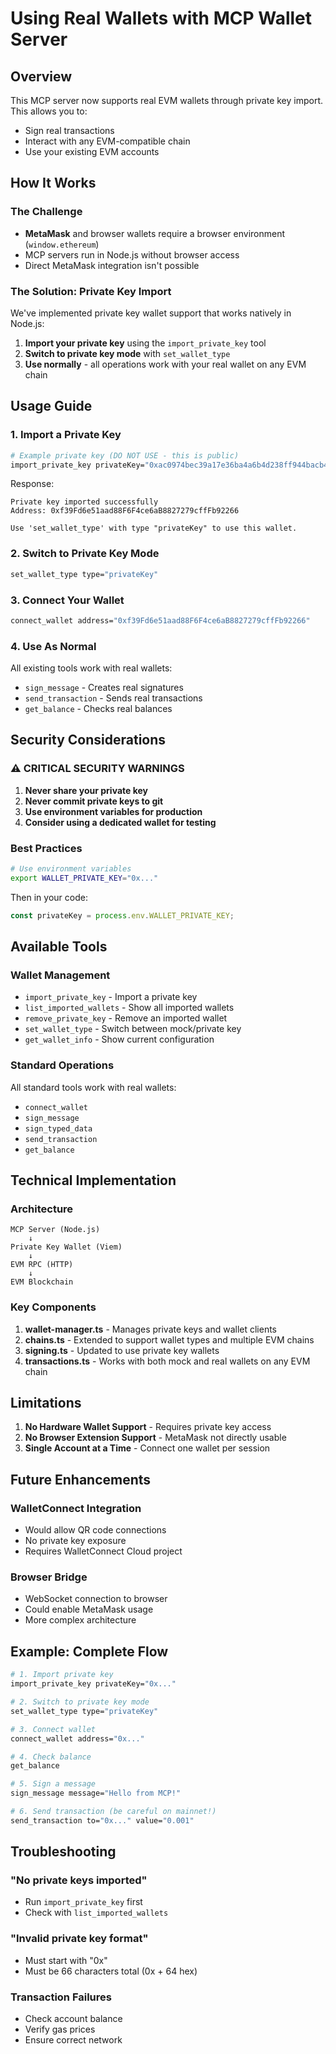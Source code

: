 # Using Real Wallets with MCP Wallet Server

## Overview

This MCP server now supports real EVM wallets through private key import. This allows you to:
- Sign real transactions
- Interact with any EVM-compatible chain
- Use your existing EVM accounts

## How It Works

### The Challenge
- **MetaMask** and browser wallets require a browser environment (`window.ethereum`)
- MCP servers run in Node.js without browser access
- Direct MetaMask integration isn't possible

### The Solution: Private Key Import
We've implemented private key wallet support that works natively in Node.js:

1. **Import your private key** using the `import_private_key` tool
2. **Switch to private key mode** with `set_wallet_type`
3. **Use normally** - all operations work with your real wallet on any EVM chain

## Usage Guide

### 1. Import a Private Key

```bash
# Example private key (DO NOT USE - this is public)
import_private_key privateKey="0xac0974bec39a17e36ba4a6b4d238ff944bacb478cbed5efcae784d7bf4f2ff80"
```

Response:
```
Private key imported successfully
Address: 0xf39Fd6e51aad88F6F4ce6aB8827279cffFb92266

Use 'set_wallet_type' with type "privateKey" to use this wallet.
```

### 2. Switch to Private Key Mode

```bash
set_wallet_type type="privateKey"
```

### 3. Connect Your Wallet

```bash
connect_wallet address="0xf39Fd6e51aad88F6F4ce6aB8827279cffFb92266"
```

### 4. Use As Normal

All existing tools work with real wallets:
- `sign_message` - Creates real signatures
- `send_transaction` - Sends real transactions
- `get_balance` - Checks real balances

## Security Considerations

### ⚠️ CRITICAL SECURITY WARNINGS

1. **Never share your private key**
2. **Never commit private keys to git**
3. **Use environment variables for production**
4. **Consider using a dedicated wallet for testing**

### Best Practices

```bash
# Use environment variables
export WALLET_PRIVATE_KEY="0x..."
```

Then in your code:
```typescript
const privateKey = process.env.WALLET_PRIVATE_KEY;
```

## Available Tools

### Wallet Management
- `import_private_key` - Import a private key
- `list_imported_wallets` - Show all imported wallets
- `remove_private_key` - Remove an imported wallet
- `set_wallet_type` - Switch between mock/private key
- `get_wallet_info` - Show current configuration

### Standard Operations
All standard tools work with real wallets:
- `connect_wallet`
- `sign_message`
- `sign_typed_data`
- `send_transaction`
- `get_balance`

## Technical Implementation

### Architecture
```
MCP Server (Node.js)
    ↓
Private Key Wallet (Viem)
    ↓
EVM RPC (HTTP)
    ↓
EVM Blockchain
```

### Key Components

1. **wallet-manager.ts** - Manages private keys and wallet clients
2. **chains.ts** - Extended to support wallet types and multiple EVM chains
3. **signing.ts** - Updated to use private key wallets
4. **transactions.ts** - Works with both mock and real wallets on any EVM chain

## Limitations

1. **No Hardware Wallet Support** - Requires private key access
2. **No Browser Extension Support** - MetaMask not directly usable
3. **Single Account at a Time** - Connect one wallet per session

## Future Enhancements

### WalletConnect Integration
- Would allow QR code connections
- No private key exposure
- Requires WalletConnect Cloud project

### Browser Bridge
- WebSocket connection to browser
- Could enable MetaMask usage
- More complex architecture

## Example: Complete Flow

```bash
# 1. Import private key
import_private_key privateKey="0x..."

# 2. Switch to private key mode
set_wallet_type type="privateKey"

# 3. Connect wallet
connect_wallet address="0x..."

# 4. Check balance
get_balance

# 5. Sign a message
sign_message message="Hello from MCP!"

# 6. Send transaction (be careful on mainnet!)
send_transaction to="0x..." value="0.001"
```

## Troubleshooting

### "No private keys imported"
- Run `import_private_key` first
- Check with `list_imported_wallets`

### "Invalid private key format"
- Must start with "0x"
- Must be 66 characters total (0x + 64 hex)

### Transaction Failures
- Check account balance
- Verify gas prices
- Ensure correct network